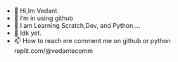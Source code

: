 - 👋 Hi,Im Vedant.
- 👀 I’m in using github
- 🌱 I am Learning Scratch,Dev, and Python....
- 💞️ Idk yet.
- 📫 How to reach me comment me on github or python replit.com/@vedantecomm



